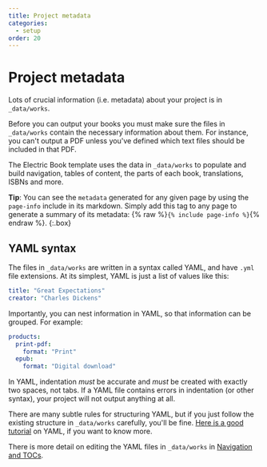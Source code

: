 ```yaml
---
title: Project metadata
categories:
  - setup
order: 20
---
```


# Project metadata

Lots of crucial information (i.e. metadata) about your project is in `_data/works`.

Before you can output your books you must make sure the files in `_data/works` contain the necessary information about them. For instance, you can't output a PDF unless you've defined which text files should be included in that PDF.

The Electric Book template uses the data in `_data/works` to populate and build navigation, tables of content, the parts of each book, translations, ISBNs and more.

**Tip**: You can see the `metadata` generated for any given page by using the `page-info` include in its markdown. Simply add this tag to any page to generate a summary of its metadata: {% raw %}`{% include page-info %}`{% endraw %}.
{:.box}

## YAML syntax

The files in `_data/works` are written in a syntax called YAML, and have `.yml` file extensions. At its simplest, YAML is just a list of values like this:

``` yaml
title: "Great Expectations"
creator: "Charles Dickens"
```

Importantly, you can nest information in YAML, so that information can be grouped. For example:

``` yaml
products:
  print-pdf:
    format: "Print"
  epub:
    format: "Digital download"
```

In YAML, indentation *must* be accurate and *must* be created with exactly two spaces, not tabs. If a YAML file contains errors in indentation (or other syntax), your project will not output anything at all.

There are many subtle rules for structuring YAML, but if you just follow the existing structure in `_data/works` carefully, you'll be fine. [Here is a good tutorial](https://learn.getgrav.org/advanced/yaml) on YAML, if you want to know more.

There is more detail on editing the YAML files in `_data/works` in [Navigation and TOCs](tocs.html).
